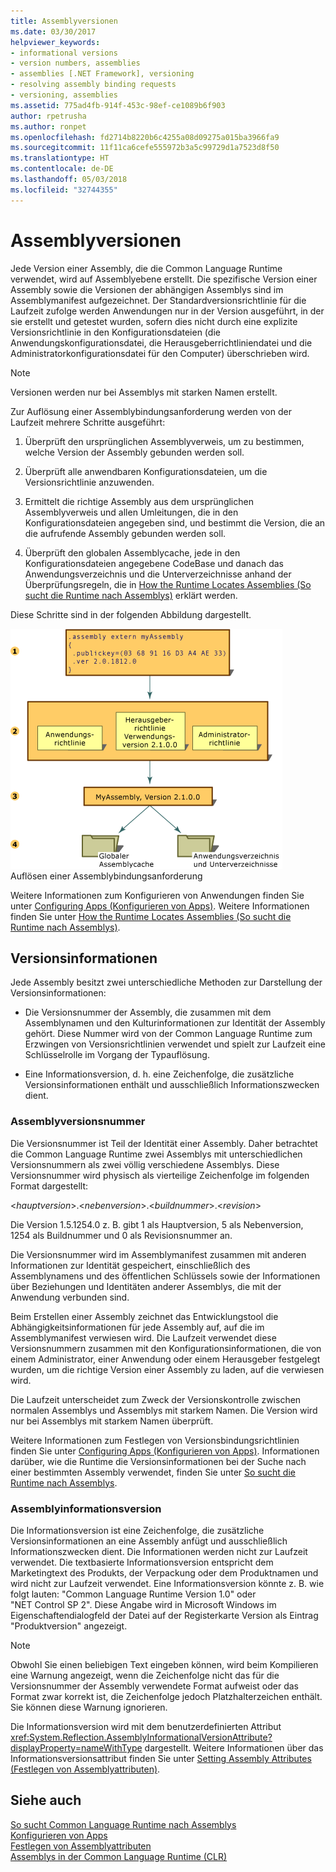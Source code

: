 ```yaml
---
title: Assemblyversionen
ms.date: 03/30/2017
helpviewer_keywords:
- informational versions
- version numbers, assemblies
- assemblies [.NET Framework], versioning
- resolving assembly binding requests
- versioning, assemblies
ms.assetid: 775ad4fb-914f-453c-98ef-ce1089b6f903
author: rpetrusha
ms.author: ronpet
ms.openlocfilehash: fd2714b8220b6c4255a08d09275a015ba3966fa9
ms.sourcegitcommit: 11f11ca6cefe555972b3a5c99729d1a7523d8f50
ms.translationtype: HT
ms.contentlocale: de-DE
ms.lasthandoff: 05/03/2018
ms.locfileid: "32744355"
---
```

# <a name="assembly-versioning"></a>Assemblyversionen
Jede Version einer Assembly, die die Common Language Runtime verwendet, wird auf Assemblyebene erstellt. Die spezifische Version einer Assembly sowie die Versionen der abhängigen Assemblys sind im Assemblymanifest aufgezeichnet. Der Standardversionsrichtlinie für die Laufzeit zufolge werden Anwendungen nur in der Version ausgeführt, in der sie erstellt und getestet wurden, sofern dies nicht durch eine explizite Versionsrichtlinie in den Konfigurationsdateien (die Anwendungskonfigurationsdatei, die Herausgeberrichtliniendatei und die Administratorkonfigurationsdatei für den Computer) überschrieben wird.  
  
> [!NOTE]
>  Versionen werden nur bei Assemblys mit starken Namen erstellt.  
  
 Zur Auflösung einer Assemblybindungsanforderung werden von der Laufzeit mehrere Schritte ausgeführt:  
  
1.  Überprüft den ursprünglichen Assemblyverweis, um zu bestimmen, welche Version der Assembly gebunden werden soll.  
  
2.  Überprüft alle anwendbaren Konfigurationsdateien, um die Versionsrichtlinie anzuwenden.  
  
3.  Ermittelt die richtige Assembly aus dem ursprünglichen Assemblyverweis und allen Umleitungen, die in den Konfigurationsdateien angegeben sind, und bestimmt die Version, die an die aufrufende Assembly gebunden werden soll.  
  
4.  Überprüft den globalen Assemblycache, jede in den Konfigurationsdateien angegebene CodeBase und danach das Anwendungsverzeichnis und die Unterverzeichnisse anhand der Überprüfungsregeln, die in [How the Runtime Locates Assemblies (So sucht die Runtime nach Assemblys)](../../../docs/framework/deployment/how-the-runtime-locates-assemblies.md) erklärt werden.  
  
 Diese Schritte sind in der folgenden Abbildung dargestellt.  
  
 ![.assembly extern myAssembly](../../../docs/framework/app-domains/media/versioningover.gif "versioningover")  
Auflösen einer Assemblybindungsanforderung  
  
 Weitere Informationen zum Konfigurieren von Anwendungen finden Sie unter [Configuring Apps (Konfigurieren von Apps)](../../../docs/framework/configure-apps/index.md). Weitere Informationen finden Sie unter [How the Runtime Locates Assemblies (So sucht die Runtime nach Assemblys)](../../../docs/framework/deployment/how-the-runtime-locates-assemblies.md).  
  
## <a name="version-information"></a>Versionsinformationen  
 Jede Assembly besitzt zwei unterschiedliche Methoden zur Darstellung der Versionsinformationen:  
  
-   Die Versionsnummer der Assembly, die zusammen mit dem Assemblynamen und den Kulturinformationen zur Identität der Assembly gehört. Diese Nummer wird von der Common Language Runtime zum Erzwingen von Versionsrichtlinien verwendet und spielt zur Laufzeit eine Schlüsselrolle im Vorgang der Typauflösung.  
  
-   Eine Informationsversion, d. h. eine Zeichenfolge, die zusätzliche Versionsinformationen enthält und ausschließlich Informationszwecken dient.  
  
### <a name="assembly-version-number"></a>Assemblyversionsnummer  
 Die Versionsnummer ist Teil der Identität einer Assembly. Daher betrachtet die Common Language Runtime zwei Assemblys mit unterschiedlichen Versionsnummern als zwei völlig verschiedene Assemblys. Diese Versionsnummer wird physisch als vierteilige Zeichenfolge im folgenden Format dargestellt:  
  
 \<*hauptversion*>.\<*nebenversion*>.\<*buildnummer*>.\<*revision*>  
  
 Die Version 1.5.1254.0 z. B. gibt 1 als Hauptversion, 5 als Nebenversion, 1254 als Buildnummer und 0 als Revisionsnummer an.  
  
 Die Versionsnummer wird im Assemblymanifest zusammen mit anderen Informationen zur Identität gespeichert, einschließlich des Assemblynamens und des öffentlichen Schlüssels sowie der Informationen über Beziehungen und Identitäten anderer Assemblys, die mit der Anwendung verbunden sind.  
  
 Beim Erstellen einer Assembly zeichnet das Entwicklungstool die Abhängigkeitsinformationen für jede Assembly auf, auf die im Assemblymanifest verwiesen wird. Die Laufzeit verwendet diese Versionsnummern zusammen mit den Konfigurationsinformationen, die von einem Administrator, einer Anwendung oder einem Herausgeber festgelegt wurden, um die richtige Version einer Assembly zu laden, auf die verwiesen wird.  
  
 Die Laufzeit unterscheidet zum Zweck der Versionskontrolle zwischen normalen Assemblys und Assemblys mit starkem Namen. Die Version wird nur bei Assemblys mit starkem Namen überprüft.  
  
 Weitere Informationen zum Festlegen von Versionsbindungsrichtlinien finden Sie unter [Configuring Apps (Konfigurieren von Apps)](../../../docs/framework/configure-apps/index.md). Informationen darüber, wie die Runtime die Versionsinformationen bei der Suche nach einer bestimmten Assembly verwendet, finden Sie unter [So sucht die Runtime nach Assemblys](../../../docs/framework/deployment/how-the-runtime-locates-assemblies.md).  
  
### <a name="assembly-informational-version"></a>Assemblyinformationsversion  
 Die Informationsversion ist eine Zeichenfolge, die zusätzliche Versionsinformationen an eine Assembly anfügt und ausschließlich Informationszwecken dient. Die Informationen werden nicht zur Laufzeit verwendet. Die textbasierte Informationsversion entspricht dem Marketingtext des Produkts, der Verpackung oder dem Produktnamen und wird nicht zur Laufzeit verwendet. Eine Informationsversion könnte z. B. wie folgt lauten: "Common Language Runtime Version 1.0" oder "NET Control SP 2". Diese Angabe wird in Microsoft Windows im Eigenschaftendialogfeld der Datei auf der Registerkarte Version als Eintrag "Produktversion" angezeigt.  
  
> [!NOTE]
>  Obwohl Sie einen beliebigen Text eingeben können, wird beim Kompilieren eine Warnung angezeigt, wenn die Zeichenfolge nicht das für die Versionsnummer der Assembly verwendete Format aufweist oder das Format zwar korrekt ist, die Zeichenfolge jedoch Platzhalterzeichen enthält. Sie können diese Warnung ignorieren.  
  
 Die Informationsversion wird mit dem benutzerdefinierten Attribut <xref:System.Reflection.AssemblyInformationalVersionAttribute?displayProperty=nameWithType> dargestellt. Weitere Informationen über das Informationsversionsattribut finden Sie unter [Setting Assembly Attributes (Festlegen von Assemblyattributen)](../../../docs/framework/app-domains/set-assembly-attributes.md).  
  
## <a name="see-also"></a>Siehe auch  
 [So sucht Common Language Runtime nach Assemblys](../../../docs/framework/deployment/how-the-runtime-locates-assemblies.md)  
 [Konfigurieren von Apps](../../../docs/framework/configure-apps/index.md)  
 [Festlegen von Assemblyattributen](../../../docs/framework/app-domains/set-assembly-attributes.md)  
 [Assemblys in der Common Language Runtime (CLR)](../../../docs/framework/app-domains/assemblies-in-the-common-language-runtime.md)

